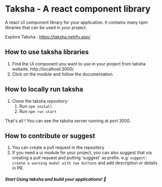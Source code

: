 # Taksha - A react component library
A react UI component library for your application. It contains many npm libraries
that can be used in your project.

Explore Taksha : https://taksha.netlify.app/

## How to use taksha libraries

1. Find the UI component you want to use in your project from taksha website. 
http://localhost:3000/
2. Click on the module and follow the documentation.

## How to locally run taksha
1. Clone the taksha repository: 
   1. Run `npm install`
   2. Run `npm run start`
   
That's all ! You can see the taksha server running at port 3000.

## How to contribute or suggest
1. You can create a pull request in the repository
2. If you need a ui module for your project, you can also suggest that via
creating a pull request and putting 'suggest' as prefix.
e.g: `suggest: create a warning modal with two buttons` and add description
or details in PR.


##### Start Using taksha and build your applications! 🚀
